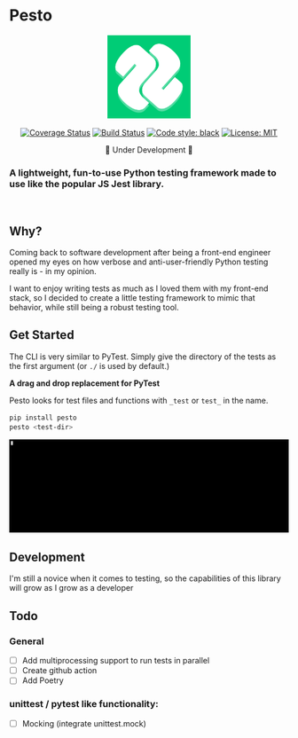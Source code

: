 # Pesto

<p align="center" width="100%">
  <img src="./logo.png" width="150">
</p>

<p align="center" width="100%">
<a href="https://coveralls.io/github/addy999/Pesto"><img alt="Coverage Status" src="https://coveralls.io/repos/github/addy999/Pesto/badge.svg"></a>
<a href="https://travis-ci.com/addy999/Pesto"><img alt="Build Status" src="https://travis-ci.com/addy999/Pesto.svg?branch=main"></a>
<a href="https://github.com/psf/black"><img alt="Code style: black" src="https://img.shields.io/badge/code%20style-black-000000.svg"></a>
<a href="https://github.com/psf/black/blob/master/LICENSE"><img alt="License: MIT" src="https://black.readthedocs.io/en/stable/_static/license.svg"></a>
<p align="center" width="100%">🚧 Under Development 🚧</p>
</p>

### A lightweight, fun-to-use Python testing framework made to use like the popular JS Jest library.
<br>


## Why?
Coming back to software development after being a front-end engineer opened my eyes on how verbose and anti-user-friendly Python testing really is - in my opinion.

I want to enjoy writing tests as much as I loved them with my front-end stack, so I decided to create a little testing framework to mimic that behavior, while still being a robust testing tool.

## Get Started

The CLI is very similar to PyTest. Simply give the directory of the tests as the first argument (or `./` is used by default.)

**A drag and drop replacement for PyTest**

Pesto looks for test files and functions with `_test` or `test_` in the name.

```bash
pip install pesto
pesto <test-dir>
```

<p align="center" width="100%">
  <img src="./terminal.gif">
</p>


## Development
I'm still a novice when it comes to testing, so the capabilities of this library will grow as I grow as a developer


## Todo
### General

- [ ] Add multiprocessing support to run tests in parallel
- [ ] Create github action
- [ ] Add Poetry

### unittest / pytest like functionality:
- [ ] Mocking (integrate unittest.mock)
